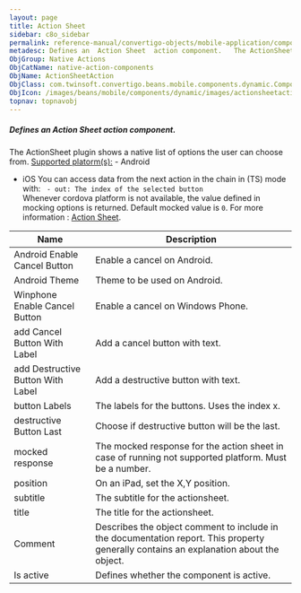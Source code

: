```yaml
---
layout: page
title: Action Sheet
sidebar: c8o_sidebar
permalink: reference-manual/convertigo-objects/mobile-application/components/native-action-components/action-sheet/
metadesc: Defines an  Action Sheet  action component.   The ActionSheet plugin shows a native list of options the user can choose from.  Supported platorm(s)   
ObjGroup: Native Actions
ObjCatName: native-action-components
ObjName: ActionSheetAction
ObjClass: com.twinsoft.convertigo.beans.mobile.components.dynamic.ComponentManager$1
ObjIcon: /images/beans/mobile/components/dynamic/images/actionsheetaction_color_32x32.png
topnav: topnavobj
---
```

##### Defines an <i>Action Sheet</i> action component. 
 The ActionSheet plugin shows a native list of options the user can choose from.
<u>Supported platorm(s):</u>  - Android
 - iOS
You can access data from the next action in the chain in (TS) mode with: <code> - out: The index of the selected button
</code>Whenever cordova platform is not available, the value defined in mocking options is returned.
 Default mocked value is <code>0</code>.
For more information : <a target='_blank' href='https://github.com/EddyVerbruggen/cordova-plugin-actionsheet'>Action Sheet</a>.

Name | Description 
--- | ---
Android Enable Cancel Button | Enable a cancel on Android.
Android Theme | Theme to be used on Android.
Winphone Enable Cancel Button | Enable a cancel on Windows Phone.
add Cancel Button With Label | Add a cancel button with text.
add Destructive Button With Label | Add a destructive button with text.
button Labels | The labels for the buttons. Uses the index x.
destructive Button Last | Choose if destructive button will be the last.
mocked response | The mocked response for the action sheet in case of running not supported platform. Must be a number.
position | On an iPad, set the X,Y position.
subtitle | The subtitle for the actionsheet.
title | The title for the actionsheet.
Comment | Describes the object comment to include in the documentation report.  This property generally contains an explanation about the object. 
Is active | Defines whether the component is active. 

